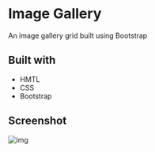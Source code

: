 # Image Gallery

An image gallery grid built using Bootstrap

## Built with

* HMTL
* CSS
* Bootstrap

## Screenshot

![img](https://i.ibb.co/9y2bpZ9/Screenshot-from-2020-03-26-05-42-19.png)